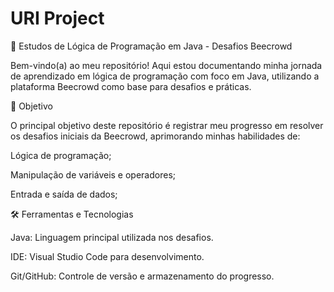 # URI Project

🚀 Estudos de Lógica de Programação em Java - Desafios Beecrowd

Bem-vindo(a) ao meu repositório! Aqui estou documentando minha jornada de aprendizado em lógica de programação com foco em Java, utilizando a plataforma Beecrowd como base para desafios e práticas.

📘 Objetivo

O principal objetivo deste repositório é registrar meu progresso em resolver os desafios iniciais da Beecrowd, aprimorando minhas habilidades de:

Lógica de programação;

Manipulação de variáveis e operadores;

Entrada e saída de dados;


🛠️ Ferramentas e Tecnologias

Java: Linguagem principal utilizada nos desafios.

IDE: Visual Studio Code para desenvolvimento.

Git/GitHub: Controle de versão e armazenamento do progresso.
